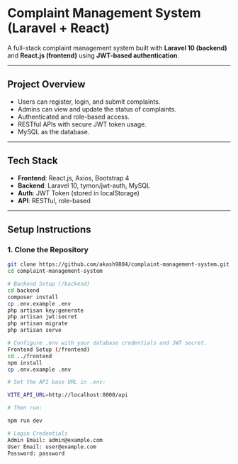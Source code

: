 # Complaint Management System (Laravel + React)

A full-stack complaint management system built with **Laravel 10 (backend)** and **React.js (frontend)** using **JWT-based authentication**.

---

## Project Overview

- Users can register, login, and submit complaints.
- Admins can view and update the status of complaints.
- Authenticated and role-based access.
- RESTful APIs with secure JWT token usage.
- MySQL as the database.

---

## Tech Stack

- **Frontend**: React.js, Axios, Bootstrap 4
- **Backend**: Laravel 10, tymon/jwt-auth, MySQL
- **Auth**: JWT Token (stored in localStorage)
- **API**: RESTful, role-based

---

## Setup Instructions

### 1. Clone the Repository

```bash
git clone https://github.com/akash9804/complaint-management-system.git
cd complaint-management-system

# Backend Setup (/backend)
cd backend
composer install
cp .env.example .env
php artisan key:generate
php artisan jwt:secret
php artisan migrate
php artisan serve

# Configure .env with your database credentials and JWT secret.
Frontend Setup (/frontend)
cd ../frontend
npm install
cp .env.example .env

# Set the API base URL in .env:

VITE_API_URL=http://localhost:8000/api

# Then run:

npm run dev

# Login Credentials
Admin Email: admin@example.com
User Email: user@example.com
Password: password

